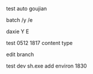 test auto goujian

batch /y /e

daxie Y E

test 0512 1817
content type

edit branch

test dev   sh.exe
add environ
1830
